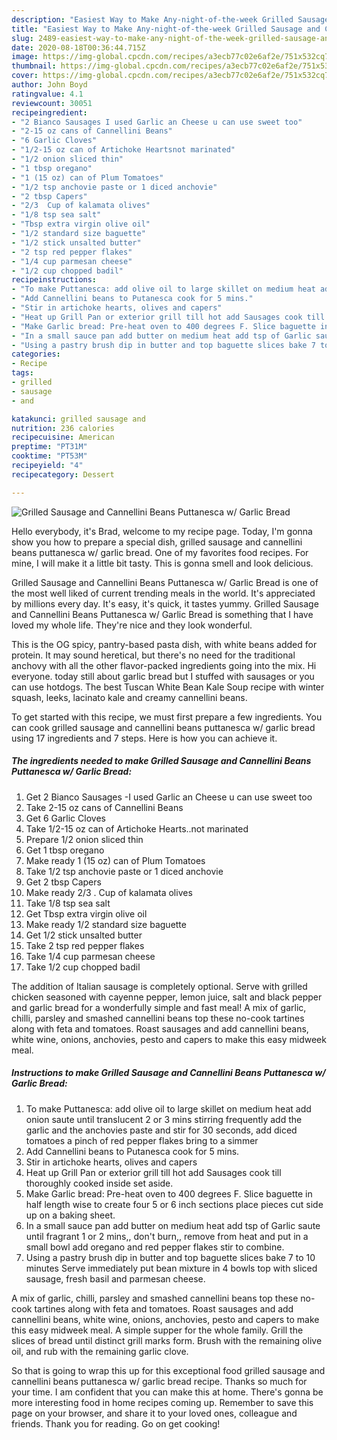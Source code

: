 ```yaml
---
description: "Easiest Way to Make Any-night-of-the-week Grilled Sausage and Cannellini Beans Puttanesca w/ Garlic Bread"
title: "Easiest Way to Make Any-night-of-the-week Grilled Sausage and Cannellini Beans Puttanesca w/ Garlic Bread"
slug: 2489-easiest-way-to-make-any-night-of-the-week-grilled-sausage-and-cannellini-beans-puttanesca-w-garlic-bread
date: 2020-08-18T00:36:44.715Z
image: https://img-global.cpcdn.com/recipes/a3ecb77c02e6af2e/751x532cq70/grilled-sausage-and-cannellini-beans-puttanesca-w-garlic-bread-recipe-main-photo.jpg
thumbnail: https://img-global.cpcdn.com/recipes/a3ecb77c02e6af2e/751x532cq70/grilled-sausage-and-cannellini-beans-puttanesca-w-garlic-bread-recipe-main-photo.jpg
cover: https://img-global.cpcdn.com/recipes/a3ecb77c02e6af2e/751x532cq70/grilled-sausage-and-cannellini-beans-puttanesca-w-garlic-bread-recipe-main-photo.jpg
author: John Boyd
ratingvalue: 4.1
reviewcount: 30051
recipeingredient:
- "2 Bianco Sausages I used Garlic an Cheese u can use sweet too"
- "2-15 oz cans of Cannellini Beans"
- "6 Garlic Cloves"
- "1/2-15 oz can of Artichoke Heartsnot marinated"
- "1/2 onion sliced thin"
- "1 tbsp oregano"
- "1 (15 oz) can of Plum Tomatoes"
- "1/2 tsp anchovie paste or 1 diced anchovie"
- "2 tbsp Capers"
- "2/3  Cup of kalamata olives"
- "1/8 tsp sea salt"
- "Tbsp extra virgin olive oil"
- "1/2 standard size baguette"
- "1/2 stick unsalted butter"
- "2 tsp red pepper flakes"
- "1/4 cup parmesan cheese"
- "1/2 cup chopped badil"
recipeinstructions:
- "To make Puttanesca: add olive oil to large skillet on medium heat add onion saute until translucent 2 or 3 mins stirring frequently add the garlic and the anchovies paste and stir for 30 seconds, add diced tomatoes a pinch of red pepper flakes bring to a simmer"
- "Add Cannellini beans to Putanesca cook for 5 mins."
- "Stir in artichoke hearts, olives and capers"
- "Heat up Grill Pan or exterior grill till hot add Sausages cook till thoroughly cooked inside set aside."
- "Make Garlic bread: Pre-heat oven to 400 degrees F. Slice baguette in half length wise to create four 5 or 6 inch sections place pieces cut side up on a baking sheet."
- "In a small sauce pan add butter on medium heat add tsp of Garlic saute until fragrant 1 or 2 mins,, don&#39;t burn,, remove from heat and put in a small bowl add oregano and red pepper flakes stir to combine."
- "Using a pastry brush dip in butter and top baguette slices bake 7 to 10 minutes Serve immediately put bean mixture in 4 bowls top with sliced sausage, fresh basil and parmesan cheese."
categories:
- Recipe
tags:
- grilled
- sausage
- and

katakunci: grilled sausage and 
nutrition: 236 calories
recipecuisine: American
preptime: "PT31M"
cooktime: "PT53M"
recipeyield: "4"
recipecategory: Dessert

---
```



![Grilled Sausage and Cannellini Beans Puttanesca w/ Garlic Bread](https://img-global.cpcdn.com/recipes/a3ecb77c02e6af2e/751x532cq70/grilled-sausage-and-cannellini-beans-puttanesca-w-garlic-bread-recipe-main-photo.jpg)

Hello everybody, it's Brad, welcome to my recipe page. Today, I'm gonna show you how to prepare a special dish, grilled sausage and cannellini beans puttanesca w/ garlic bread. One of my favorites food recipes. For mine, I will make it a little bit tasty. This is gonna smell and look delicious.

Grilled Sausage and Cannellini Beans Puttanesca w/ Garlic Bread is one of the most well liked of current trending meals in the world. It's appreciated by millions every day. It's easy, it's quick, it tastes yummy. Grilled Sausage and Cannellini Beans Puttanesca w/ Garlic Bread is something that I have loved my whole life. They're nice and they look wonderful.

This is the OG spicy, pantry-based pasta dish, with white beans added for protein. It may sound heretical, but there&#39;s no need for the traditional anchovy with all the other flavor-packed ingredients going into the mix. Hi everyone. today still about garlic bread but I stuffed with sausages or you can use hotdogs. The best Tuscan White Bean Kale Soup recipe with winter squash, leeks, lacinato kale and creamy cannellini beans.


To get started with this recipe, we must first prepare a few ingredients. You can cook grilled sausage and cannellini beans puttanesca w/ garlic bread using 17 ingredients and 7 steps. Here is how you can achieve it.

<!--inarticleads1-->

##### The ingredients needed to make Grilled Sausage and Cannellini Beans Puttanesca w/ Garlic Bread:

1. Get 2 Bianco Sausages -I used Garlic an Cheese u can use sweet too
1. Take 2-15 oz cans of Cannellini Beans
1. Get 6 Garlic Cloves
1. Take 1/2-15 oz can of Artichoke Hearts..not marinated
1. Prepare 1/2 onion sliced thin
1. Get 1 tbsp oregano
1. Make ready 1 (15 oz) can of Plum Tomatoes
1. Take 1/2 tsp anchovie paste or 1 diced anchovie
1. Get 2 tbsp Capers
1. Make ready 2/3 . Cup of kalamata olives
1. Take 1/8 tsp sea salt
1. Get Tbsp extra virgin olive oil
1. Make ready 1/2 standard size baguette
1. Get 1/2 stick unsalted butter
1. Take 2 tsp red pepper flakes
1. Take 1/4 cup parmesan cheese
1. Take 1/2 cup chopped badil


The addition of Italian sausage is completely optional. Serve with grilled chicken seasoned with cayenne pepper, lemon juice, salt and black pepper and garlic bread for a wonderfully simple and fast meal! A mix of garlic, chilli, parsley and smashed cannellini beans top these no-cook tartines along with feta and tomatoes. Roast sausages and add cannellini beans, white wine, onions, anchovies, pesto and capers to make this easy midweek meal. 

<!--inarticleads2-->

##### Instructions to make Grilled Sausage and Cannellini Beans Puttanesca w/ Garlic Bread:

1. To make Puttanesca: add olive oil to large skillet on medium heat add onion saute until translucent 2 or 3 mins stirring frequently add the garlic and the anchovies paste and stir for 30 seconds, add diced tomatoes a pinch of red pepper flakes bring to a simmer
1. Add Cannellini beans to Putanesca cook for 5 mins.
1. Stir in artichoke hearts, olives and capers
1. Heat up Grill Pan or exterior grill till hot add Sausages cook till thoroughly cooked inside set aside.
1. Make Garlic bread: Pre-heat oven to 400 degrees F. Slice baguette in half length wise to create four 5 or 6 inch sections place pieces cut side up on a baking sheet.
1. In a small sauce pan add butter on medium heat add tsp of Garlic saute until fragrant 1 or 2 mins,, don&#39;t burn,, remove from heat and put in a small bowl add oregano and red pepper flakes stir to combine.
1. Using a pastry brush dip in butter and top baguette slices bake 7 to 10 minutes Serve immediately put bean mixture in 4 bowls top with sliced sausage, fresh basil and parmesan cheese.


A mix of garlic, chilli, parsley and smashed cannellini beans top these no-cook tartines along with feta and tomatoes. Roast sausages and add cannellini beans, white wine, onions, anchovies, pesto and capers to make this easy midweek meal. A simple supper for the whole family. Grill the slices of bread until distinct grill marks form. Brush with the remaining olive oil, and rub with the remaining garlic clove. 

So that is going to wrap this up for this exceptional food grilled sausage and cannellini beans puttanesca w/ garlic bread recipe. Thanks so much for your time. I am confident that you can make this at home. There's gonna be more interesting food in home recipes coming up. Remember to save this page on your browser, and share it to your loved ones, colleague and friends. Thank you for reading. Go on get cooking!
